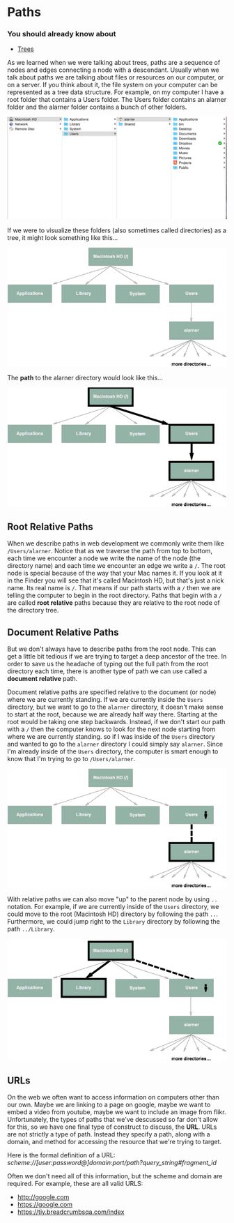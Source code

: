 # Paths

### You should already know about
* [Trees](../trees/README.md)

As we learned when we were talking about trees, paths are a sequence of nodes and edges connecting a node with a descendant. Usually when we talk about paths we are talking about files or resources on our computer, or on a server. If you think about it, the file system on your computer can be represented as a tree data structure. For example, on my computer I have a root folder that contains a Users folder. The Users folder contains an alarner folder and the alarner folder contains a bunch of other folders.

![Folder Tree](folder-tree.png)

If we were to visualize these folders (also sometimes called directories) as a tree, it might look something like this...

![Directory Tree](directory-tree.png)

The **path** to the alarner directory would look like this...

![Directory Tree Path](directory-tree-path.png)

## Root Relative Paths
When we describe paths in web development we commonly write them like `/Users/alarner`. Notice that as we traverse the path from top to bottom, each time we encounter a node we write the name of the node (the directory name) and each time we encounter an edge we write a `/`. The root node is special because of the way that your Mac names it. If you look at it in the Finder you will see that it's called Macintosh HD, but that's just a nick name. Its real name is `/`. That means if our path starts with a `/` then we are telling the computer to begin in the root directory. Paths that begin with a `/` are called **root relative** paths because they are relative to the root node of the directory tree.

## Document Relative Paths
But we don't always have to describe paths from the root node. This can get a little bit tedious if we are trying to target a deep ancestor of the tree. In order to save us the headache of typing out the full path from the root directory each time, there is another type of path we can use called a **document relative** path.

Document relative paths are specified relative to the document (or node) where we are currently standing. If we are currently inside the `Users` directory, but we want to go to the `alarner` directory, it doesn't make sense to start at the root, because we are already half way there. Starting at the root would be taking one step backwards. Instead, if we don't start our path with a `/` then the computer knows to look for the next node starting from where we are currently standing. so if I was inside of the `Users` directory and wanted to go to the `alarner` directory I could simply say `alarner`. Since I'm already inside of the `Users` directory, the computer is smart enough to know that I'm trying to go to `/Users/alarner`.

![Directory Tree Relative](directory-tree-relative.png)

With relative paths we can also move "up" to the parent node by using `..` notation. For example, if we are currently inside of the `Users` directory, we could move to the root (Macintosh HD) directory by following the path `..`. Furthermore, we could jump right to the `Library` directory by following the path `../Library`.

![Directory Tree Relative Parent](directory-tree-relative-parent.png)

## URLs
On the web we often want to access information on computers other than our own. Maybe we are linking to a page on google, maybe we want to embed a video from youtube, maybe we want to include an image from flikr. Unfortunately, the types of paths that we've descussed so far don't allow for this, so we have one final type of construct to discuss, the **URL**. URLs are not strictly a type of path. Instead they specify a path, along with a domain, and method for accessing the resource that we're trying to target.

Here is the formal definition of a URL: *scheme://[user:password@]domain:port/path?query_string#fragment_id*

Often we don't need all of this information, but the scheme and domain are required. For example, these are all valid URLS:

* http://google.com
* https://google.com
* https://tiy.breadcrumbsqa.com/index